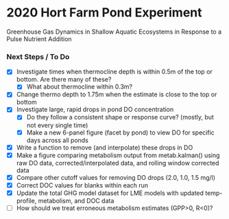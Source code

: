 # 2020 Hort Farm Pond Experiment

Greenhouse Gas Dynamics in Shallow Aquatic Ecosystems in Response to a Pulse Nutrient Addition


### Next Steps / To Do 

- [x] Investigate times when thermocline depth is within 0.5m of the top or bottom. Are there many of these?
  - [x] What about thermocline within 0.3m?
- [x] Change thermo depth to 1.75m when the estimate is close to the top or bottom 
- [x] Investigate large, rapid drops in pond DO concentration
  - [x] Do they follow a consistent shape or response curve? (mostly, but not every single time)
  - [x] Make a new 6-panel figure (facet by pond) to view DO for specific days across all ponds
- [x] Write a function to remove (and interpolate) these drops in DO
- [x] Make a figure comparing metabolism output from metab.kalman() using raw DO data, corrected/interpolated data, and rolling window corrected data
- [x] Compare other cutoff values for removing DO drops (2.0, 1.0, 1.5 mg/l)
- [x] Correct DOC values for blanks within each run
- [x] Update the total GHG model dataset for LME models with updated temp-profile, metabolism, and DOC data
- [ ] How should we treat erroneous metabolism estimates (GPP>0, R<0)?

